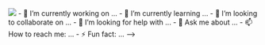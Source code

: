 <img src="https://ca.slack-edge.com/ESZCHB482-W012JHRKY0J-69d20df3f3c3-512" style="margin: 0 auto;"/>
- 🔭 I’m currently working on ...
- 🌱 I’m currently learning ...
- 👯 I’m looking to collaborate on ...
- 🤔 I’m looking for help with ...
- 💬 Ask me about ...
- 📫 How to reach me: ...
- ⚡ Fun fact: ...
-->
